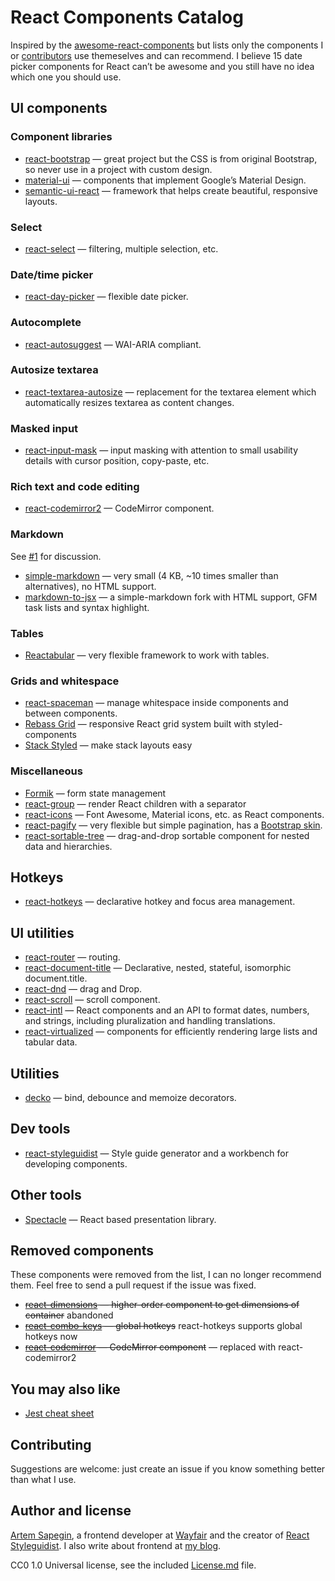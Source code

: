 # React Components Catalog

Inspired by the [awesome-react-components](https://github.com/brillout/awesome-react-components) but lists only the components I or [contributors](https://github.com/sapegin/react-components/graphs/contributors) use themeselves and can recommend. I believe 15 date picker components for React can’t be awesome and you still have no idea which one you should use.

## UI components

### Component libraries

- [react-bootstrap](https://github.com/react-bootstrap/react-bootstrap) — great project but the CSS is from original Bootstrap, so never use in a project with custom design.
- [material-ui](http://www.material-ui.com/) — components that implement Google’s Material Design.
- [semantic-ui-react](http://react.semantic-ui.com/introduction) — framework that helps create beautiful, responsive layouts.

### Select

- [react-select](https://github.com/JedWatson/react-select) — filtering, multiple selection, etc.

### Date/time picker

- [react-day-picker](https://github.com/gpbl/react-day-picker) — flexible date picker.

### Autocomplete

- [react-autosuggest](https://github.com/moroshko/react-autosuggest) — WAI-ARIA compliant.

### Autosize textarea

- [react-textarea-autosize](https://github.com/andreypopp/react-textarea-autosize) — replacement for the textarea element which automatically resizes textarea as content changes.

### Masked input

- [react-input-mask](https://github.com/sanniassin/react-input-mask) — input masking with attention to small usability details with cursor position, copy-paste, etc.

### Rich text and code editing

- [react-codemirror2](https://github.com/scniro/react-codemirror2) — CodeMirror component.

### Markdown

See [#1](https://github.com/sapegin/react-components/issues/1) for discussion.

- [simple-markdown](https://github.com/Khan/simple-markdown) — very small (4 KB, ~10 times smaller than alternatives), no HTML support.
- [markdown-to-jsx](https://probablyup.github.io/markdown-to-jsx/) — a simple-markdown fork with HTML support, GFM task lists and syntax highlight.

### Tables

- [Reactabular](http://reactabular.js.org/) — very flexible framework to work with tables.

### Grids and whitespace

- [react-spaceman](https://github.com/sapegin/react-spaceman) — manage whitespace inside components and between components.
- [Rebass Grid](https://rebassjs.org/grid/) — responsive React grid system built with styled-components
- [Stack Styled](https://sapegin.github.io/stack-styled/) — make stack layouts easy

### Miscellaneous

- [Formik](https://github.com/jaredpalmer/formik) — form state management
- [react-group](https://sapegin.github.io/react-group/) — render React children with a separator
- [react-icons](http://gorangajic.github.io/react-icons/) — Font Awesome, Material icons, etc. as React components.
- [react-pagify](https://github.com/bebraw/react-pagify) — very flexible but simple pagination, has a [Bootstrap skin](https://github.com/sapegin/react-pagify-preset-bootstrap).
- [react-sortable-tree](https://github.com/fritz-c/react-sortable-tree) — drag-and-drop sortable component for nested data and hierarchies.

## Hotkeys

- [react-hotkeys](https://github.com/chrisui/react-hotkeys) — declarative hotkey and focus area management.

## UI utilities

- [react-router](https://github.com/ReactTraining/react-router) — routing.
- [react-document-title](https://github.com/gaearon/react-document-title) — Declarative, nested, stateful, isomorphic document.title.
- [react-dnd](https://github.com/react-dnd/react-dnd) — drag and Drop.
- [react-scroll](https://github.com/fisshy/react-scroll) — scroll component.
- [react-intl](https://github.com/yahoo/react-intl) — React components and an API to format dates, numbers, and strings, including pluralization and handling translations.
- [react-virtualized](https://github.com/bvaughn/react-virtualized) — components for efficiently rendering large lists and tabular data.

## Utilities

- [decko](https://github.com/developit/decko) — bind, debounce and memoize decorators.

## Dev tools

- [react-styleguidist](https://github.com/styleguidist/react-styleguidist) — Style guide generator and a workbench for developing components.

## Other tools

- [Spectacle](https://github.com/FormidableLabs/spectacle) — React based presentation library.

## Removed components

These components were removed from the list, I can no longer recommend them. Feel free to send a pull request if the issue was fixed.

- ~~[react-dimensions](https://github.com/digidem/react-dimensions) — higher-order component to get dimensions of container~~ abandoned
- ~~[react-combo-keys](https://github.com/SamyPesse/react-combo-keys) — global hotkeys~~ react-hotkeys supports global hotkeys now
- ~~[react-codemirror](https://github.com/JedWatson/react-codemirror) — CodeMirror component~~ — replaced with react-codemirror2

## You may also like

* [Jest cheat sheet](https://github.com/sapegin/jest-cheat-sheet)

## Contributing

Suggestions are welcome: just create an issue if you know something better than what I use.


## Author and license

[Artem Sapegin](http://sapegin.me/), a frontend developer at [Wayfair](https://tech.wayfair.com/) and the creator of [React Styleguidist](https://github.com/styleguidist/react-styleguidist). I also write about frontend at [my blog](http://blog.sapegin.me/).

CC0 1.0 Universal license, see the included [License.md](/License.md) file.
